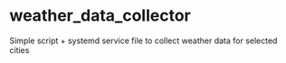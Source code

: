 # weather_data_collector
Simple script + systemd service file to collect weather data for selected cities 

